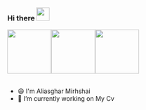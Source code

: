 ### Hi there <img src="https://raw.githubusercontent.com/MartinHeinz/MartinHeinz/master/wave.gif" width="30px">

<!--
**aliasgharmirhshai/aliasgharmirhshai** is a ✨ _special_ ✨ repository because its `README.md` (this file) appears on your GitHub profile.

Here are some ideas to get you started:

- 🔭 I’m currently working on ...
- 🌱 I’m currently learning ...
- 👯 I’m looking to collaborate on ...
- 🤔 I’m looking for help with ...
- 💬 Ask me about ...
- 📫 How to reach me: ...
- 😄 Pronouns: ...
- ⚡ Fun fact: ...
-->

<div id="pic" style="display: flex;">
  <div id="header" align="left">
    <img src="https://media2.giphy.com/media/LMt9638dO8dftAjtco/giphy.gif?cid=ecf05e4785kjdemk87nvz098gphlgojj0ahcpisofrse6yr0&rid=giphy.gif&ct=s" width="100"/>
  </div>

  <div id="header" align="center">
    <img src="https://media1.giphy.com/media/kH1DBkPNyZPOk0BxrM/giphy.gif?cid=790b76118833084782bd3d4154a664a75ce7963d6994ae03&rid=giphy.gif&ct=s" width="100"/>
  </div>

  <div id="header" align="right">
    <img src="https://media2.giphy.com/media/4XXo8A7CIW1lZGgdhm/giphy_s.gif?cid=ecf05e4785kjdemk87nvz098gphlgojj0ahcpisofrse6yr0&rid=giphy_s.gif&ct=s"      width="100"/>
  </div>
</div>
<br>

- 😄 I'm Aliasghar Mirhshai
- 🔭 I’m currently working on  My Cv


